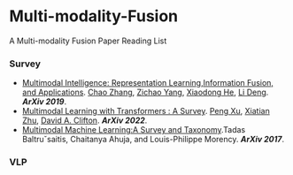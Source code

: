# Multi-modality-Fusion
A Multi-modality Fusion Paper Reading List

### Survey

- [Multimodal Intelligence: Representation Learning,Information Fusion, and Applications](https://arxiv.org/pdf/2010.04389.pdf). [Chao Zhang](https://arxiv.org/search/cs?searchtype=author&query=Zhang%2C+C), [Zichao Yang](https://arxiv.org/search/cs?searchtype=author&query=Yang%2C+Z), [Xiaodong He](https://arxiv.org/search/cs?searchtype=author&query=He%2C+X), [Li Deng](https://arxiv.org/search/cs?searchtype=author&query=Deng%2C+L).  ***ArXiv 2019***.
- [Multimodal Learning with Transformers : A Survey](https://arxiv.org/pdf/2206.06488.pdf).  [Peng Xu](https://arxiv.org/search/cs?searchtype=author&query=Xu%2C+P), [Xiatian Zhu](https://arxiv.org/search/cs?searchtype=author&query=Zhu%2C+X), [David A. Clifton](https://arxiv.org/search/cs?searchtype=author&query=Clifton%2C+D+A).  ***ArXiv 2022***.
- [Multimodal Machine Learning:A Survey and Taxonomy](https://arxiv.org/pdf/1705.09406.pdf).Tadas Baltruˇsaitis, Chaitanya Ahuja, and Louis-Philippe Morency. ***ArXiv 2017***.



### VLP